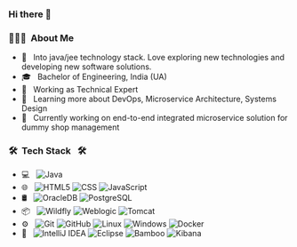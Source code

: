 ### Hi there 👋

<h3> 👨🏻‍💻 &nbsp;About Me </h3>


- 🤔 &nbsp; Into java/jee technology stack. Love exploring new technologies and developing new software solutions.
- 🎓 &nbsp; Bachelor of Engineering, India (UA)
- 💼 &nbsp; Working as Technical Expert
- 🌱 &nbsp; Learning more about DevOps, Microservice Architecture, Systems Design
- 🔭 &nbsp; Currently working on end-to-end integrated microservice solution for dummy shop management

<h3> 🛠 &nbsp;Tech Stack &nbsp; 🛠</h3>

- 💻 &nbsp;
  ![Java](https://img.shields.io/badge/-Java-333333?style=flat&logo=Java)
- 🌐 &nbsp;
  ![HTML5](https://img.shields.io/badge/-HTML5-333333?style=flat&logo=HTML5)
  ![CSS](https://img.shields.io/badge/-CSS-333333?style=flat&logo=CSS3&logoColor=1572B6)
  ![JavaScript](https://img.shields.io/badge/-JavaScript-333333?style=flat&logo=javascript)
- 🛢 &nbsp;
  ![OracleDB](https://img.shields.io/badge/-Oracle-333333?style=flat&logo=Oracle)
  ![PostgreSQL](https://img.shields.io/badge/-PostgreSQL-333333?style=flat&logo=PostgreSQL&logoColor=336791)
- 📦 &nbsp;
  ![Wildfly](https://img.shields.io/badge/jboss-Wildfly-444444?style=flat)
  ![Weblogic](https://img.shields.io/badge/-Weblogic-333333?style=flat&logo=oracle)
  ![Tomcat](https://img.shields.io/badge/-Tomcat-444444?style=flat&logo=Apache-tomcat)
- ⚙️ &nbsp;
  ![Git](https://img.shields.io/badge/-Git-333333?style=flat&logo=git)
  ![GitHub](https://img.shields.io/badge/-GitHub-333333?style=flat&logo=github)
  ![Linux](https://img.shields.io/badge/-Linux-333333?style=flat&logo=Linux)
  ![Windows](https://img.shields.io/badge/-Windows-333333?style=flat&logo=Windows&logoColor=0078D6)
  ![Docker](https://img.shields.io/badge/-Docker-333333?style=flat&logo=Docker)
- 🔧 &nbsp;
  ![IntelliJ IDEA](https://img.shields.io/badge/-IntelliJ%20IDEA-444444?style=flat&logo=IntelliJ-IDEA)
  ![Eclipse](https://img.shields.io/badge/-Eclipse-333333?style=flat&logo=eclipse-ide)
  ![Bamboo](https://img.shields.io/badge/-Bamboo-444444?style=flat&logo=Bamboo)
  ![Kibana](https://img.shields.io/badge/-Kibana-444444?style=flat&logo=kibana)
  
</br>
<!--
<a href="https://github.com/HabeebCycle">
  <img height="180em" src="https://github-readme-stats.vercel.app/api?username=mukeshkothiyal&theme=buefy&show_icons=true" />
  <img height="180em" src="https://github-readme-stats.vercel.app/api/top-langs/?username=mukeshkothiyal&theme=buefy&layout=compact" />
</a>
-->
